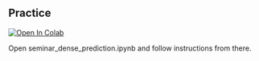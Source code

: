 
## Practice

[![Open In Colab](https://colab.research.google.com/assets/colab-badge.svg)](https://colab.research.google.com/github/yandexdataschool/Practical_DL/blob/spring2019/week05_dense_prediction/seminar_dense_prediction.ipynb)

Open seminar_dense_prediction.ipynb and follow instructions from there.



